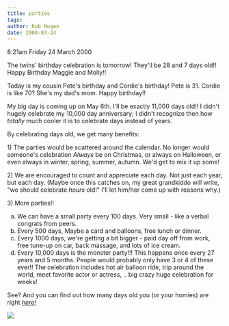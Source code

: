 ```yaml
---
title: parties
tags: 
author: Rob Nugen
date: 2000-03-24
---
```


<p class=date>8:21am Friday 24 March 2000</p>

<p>The twins' birthday celebration is tomorrow!  They'll be 28 and 7 days 
old!!  Happy Birthday Maggie and Molly!!

<p>Today is my cousin Pete's birthday and Cordie's birthday!  Pete is 31. 
 Cordie is like 70?  She's my dad's mom.  Happy birthday!!

<p>My big day is coming up on May 6th.  I'll be exactly 11,000 days old!! 
 I didn't hugely celebrate my 10,000 day anniversary; I didn't recognize 
then how <em>totally</em> much cooler it is to celebrate days instead of 
years.

<p>By celebrating days old, we get many benefits:

<p>1) The parties would be scattered around the calendar.  No longer would 
someone's celebration <em>Always</em> be on Christmas, or always on 
Halloween, or even always in winter, spring, summer, autumn.  We'd get to 
mix it up some!

<p>2) We are encouraged to count and appreciate each day.  Not just each 
year, but each day.  (Maybe once this catches on, my great grandkiddo will 
write, "we should celebrate <em>hours</em> old!"  I'll let him/her come up 
with reasons why.)

<p>3)  More parties!!
<ol type=a>
<li>We can have a small party every 100 days.  Very small - like a verbal 
congrats from peers.
<li>Every 500 days, Maybe a card and balloons, free lunch or dinner.
<li>Every 1000 days, we're getting a bit bigger - paid day off from work, 
free tune-up on car, back massage, and lots of ice cream.
<li>Every 10,000 days is the monster party!!!  This happens once every 27 
years and 5 months.  People would probably only have 3 or 4 of these ever!! 
 The celebration includes hot air balloon ride, trip around the world, meet 
favorite actor or actress, ..  big crazy huge celebration for weeks!
</ol>

<p>See?  And you can find out how many days old you (or your homies) are 
right <a href="/days/00about.html"><em>here!</em></a>

<p><img src="/images/rob/wL-ROB.gif">

  

